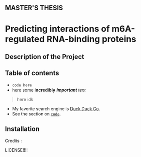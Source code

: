 ## **MASTER'S THESIS**

# Predicting interactions of m6A-regulated RNA-binding proteins 

## Description of the Project 

## Table of contents
- `code here` 
- here some **incredibly** ***important*** *text*
>here idk
- My favorite search engine is [Duck Duck Go](https://duckduckgo.com).
- See the section on [`code`](#code).
## Installation 


Credits : 

LICENSE!!!!
